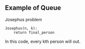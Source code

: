 ## Example of Queue
Josephus problem
```
Josephus(n, k):
    return final_person
```

In this code, every kth person will out. 